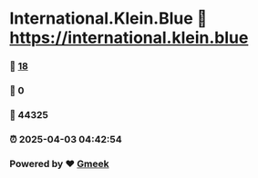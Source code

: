# International.Klein.Blue :link: https://international.klein.blue 
### :page_facing_up: [18](https://international.klein.blue/tag.html) 
### :speech_balloon: 0 
### :hibiscus: 44325 
### :alarm_clock: 2025-04-03 04:42:54 
### Powered by :heart: [Gmeek](https://github.com/Meekdai/Gmeek)

